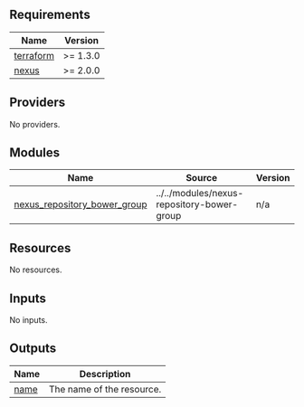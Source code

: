 ## Requirements

| Name | Version |
|------|---------|
| <a name="requirement_terraform"></a> [terraform](#requirement\_terraform) | >= 1.3.0 |
| <a name="requirement_nexus"></a> [nexus](#requirement\_nexus) | >= 2.0.0 |

## Providers

No providers.

## Modules

| Name | Source | Version |
|------|--------|---------|
| <a name="module_nexus_repository_bower_group"></a> [nexus\_repository\_bower\_group](#module\_nexus\_repository\_bower\_group) | ../../modules/nexus-repository-bower-group | n/a |

## Resources

No resources.

## Inputs

No inputs.

## Outputs

| Name | Description |
|------|-------------|
| <a name="output_name"></a> [name](#output\_name) | The name of the resource. |
